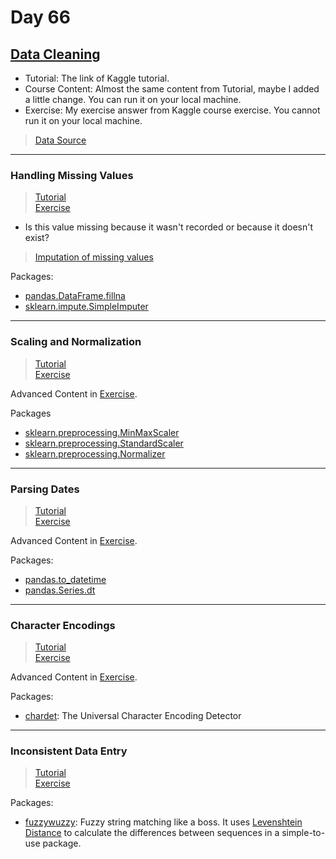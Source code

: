 # Day 66

## [Data Cleaning](https://www.kaggle.com/learn/data-cleaning)

- Tutorial: The link of Kaggle tutorial.
- Course Content: Almost the same content from Tutorial, maybe I added a little change. You can run it on your local machine.
- Exercise: My exercise answer from Kaggle course exercise. You cannot run it on your local machine.

> [Data Source](https://www.kaggle.com/maxhorowitz/nflplaybyplay2009to2016)

---

### Handling Missing Values

> [Tutorial](https://www.kaggle.com/alexisbcook/handling-missing-values)<br>
> [Exercise](exercise-handling-missing-values.ipynb)

-  Is this value missing because it wasn't recorded or because it doesn't exist?

> [Imputation of missing values](https://scikit-learn.org/stable/modules/impute.html)

Packages:
- [pandas.DataFrame.fillna](https://pandas.pydata.org/docs/reference/api/pandas.DataFrame.fillna.html)<br>
- [sklearn.impute.SimpleImputer](https://scikit-learn.org/stable/modules/generated/sklearn.impute.SimpleImputer.html)

---

### Scaling and Normalization

> [Tutorial](https://www.kaggle.com/alexisbcook/scaling-and-normalization)<br>
> [Exercise](exercise-scaling-and-normalization.ipynb)

Advanced Content in [Exercise](exercise-scaling-and-normalization.ipynb).

Packages
- [sklearn.preprocessing.MinMaxScaler](https://scikit-learn.org/stable/modules/generated/sklearn.preprocessing.MinMaxScaler.html)
- [sklearn.preprocessing.StandardScaler](https://scikit-learn.org/stable/modules/generated/sklearn.preprocessing.StandardScaler.html)<br>
- [sklearn.preprocessing.Normalizer](https://scikit-learn.org/stable/modules/generated/sklearn.preprocessing.Normalizer.html)<br>

---

### Parsing Dates

> [Tutorial](https://www.kaggle.com/alexisbcook/parsing-dates)<br>
> [Exercise](exercise-parsing-dates.ipynb)

Advanced Content in [Exercise](exercise-parsing-dates.ipynb).

Packages:
- [pandas.to_datetime](https://pandas.pydata.org/docs/reference/api/pandas.to_datetime.html)<br>
- [pandas.Series.dt](https://pandas.pydata.org/docs/reference/api/pandas.Series.dt.html)

---

### Character Encodings

> [Tutorial](https://www.kaggle.com/alexisbcook/character-encodings)<br>
> [Exercise](exercise-character-encodings.ipynb)

Advanced Content in [Exercise](exercise-character-encodings.ipynb).

Packages:
- [chardet](https://pypi.org/project/chardet/): The Universal Character Encoding Detector

---

### Inconsistent Data Entry

> [Tutorial](https://www.kaggle.com/alexisbcook/inconsistent-data-entry)<br>
> [Exercise](exercise-inconsistent-data-entry.ipynb)

Packages:
- [fuzzywuzzy](https://pypi.org/project/fuzzywuzzy/): Fuzzy string matching like a boss. It uses [Levenshtein Distance](https://en.wikipedia.org/wiki/Levenshtein_distance) to calculate the differences between sequences in a simple-to-use package.
